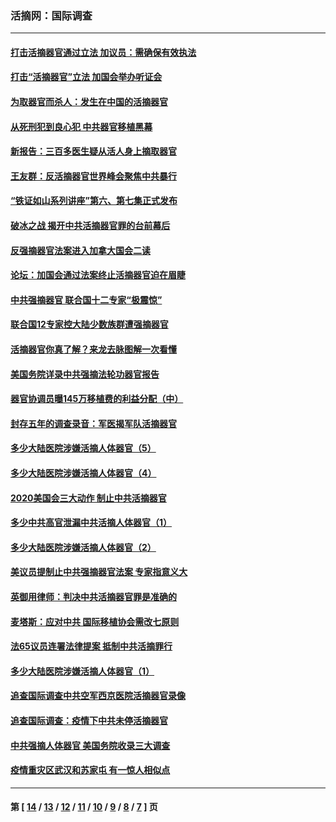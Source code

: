 ### 活摘网：国际调查
---
#### [打击活摘器官通过立法 加议员：需确保有效执法](../../pages/nf5947/n13886356.md?01170430) 
#### [打击“活摘器官”立法 加国会举办听证会](../../pages/nf5947/n13869362.md?01170430) 
#### [为取器官而杀人：发生在中国的活摘器官](../../pages/nf5947/n13794731.md?01170430) 
#### [从死刑犯到良心犯 中共器官移植黑幕](../../pages/nf5947/n13764669.md?01170430) 
#### [新报告：三百多医生疑从活人身上摘取器官](../../pages/nf5947/n13703044.md?01170430) 
#### [王友群：反活摘器官世界峰会聚焦中共暴行](../../pages/nf5947/n13250738.md?01170430) 
#### [“铁证如山系列讲座”第六、第七集正式发布](../../pages/nf5947/n13106287.md?01170430) 
#### [破冰之战 揭开中共活摘器官罪的台前幕后](../../pages/nf5947/n13082457.md?01170430) 
#### [反强摘器官法案进入加拿大国会二读](../../pages/nf5947/n13033450.md?01170430) 
#### [论坛：加国会通过法案终止活摘器官迫在眉睫](../../pages/nf5947/n13029839.md?01170430) 
#### [中共强摘器官 联合国十二专家“极震惊”](../../pages/nf5947/n13024313.md?01170430) 
#### [联合国12专家控大陆少数族群遭强摘器官](../../pages/nf5947/n13023877.md?01170430) 
#### [活摘器官你真了解？来龙去脉图解一次看懂](../../pages/nf5947/n13013820.md?01170430) 
#### [美国务院详录中共强摘法轮功器官报告](../../pages/nf5947/n12944519.md?01170430) 
#### [器官协调员曝145万移植费的利益分配（中）](../../pages/nf5947/n12894547.md?01170430) 
#### [封存五年的调查录音：军医揭军队活摘器官](../../pages/nf5947/n12798692.md?01170430) 
#### [多少大陆医院涉嫌活摘人体器官（5）](../../pages/nf5947/n12768383.md?01170430) 
#### [多少大陆医院涉嫌活摘人体器官（4）](../../pages/nf5947/n12664434.md?01170430) 
#### [2020美国会三大动作 制止中共活摘器官](../../pages/nf5947/n12682004.md?01170430) 
#### [多少中共高官泄漏中共活摘人体器官（1）](../../pages/nf5947/n12671234.md?01170430) 
#### [多少大陆医院涉嫌活摘人体器官（2）](../../pages/nf5947/n12655589.md?01170430) 
#### [美议员提制止中共强摘器官法案 专家指意义大](../../pages/nf5947/n12630561.md?01170430) 
#### [英御用律师：判决中共活摘器官罪是准确的](../../pages/nf5947/n12580740.md?01170430) 
#### [麦塔斯：应对中共 国际移植协会需改七原则](../../pages/nf5947/n12514711.md?01170430) 
#### [法65议员连署法律提案 抵制中共活摘罪行](../../pages/nf5947/n12437047.md?01170430) 
#### [多少大陆医院涉嫌活摘人体器官（1）](../../pages/nf5947/n12414284.md?01170430) 
#### [追查国际调查中共空军西京医院活摘器官录像](../../pages/nf5947/n12348837.md?01170430) 
#### [追查国际调查：疫情下中共未停活摘器官](../../pages/nf5947/n12273415.md?01170430) 
#### [中共强摘人体器官 美国务院收录三大调查](../../pages/nf5947/n12181488.md?01170430) 
#### [疫情重灾区武汉和苏家屯 有一惊人相似点](../../pages/nf5947/n12150824.md?01170430) 

---
#### 第 [ [14](./14.md?01170430) / [13](./13.md?01170430) / [12](./12.md?01170430) / [11](./11.md?01170430) / [10](./10.md?01170430) / [9](./9.md?01170430) / [8](./8.md?01170430) / [7](./7.md?01170430) ] 页
